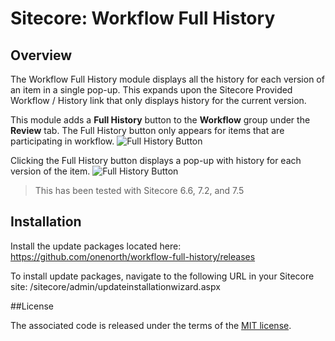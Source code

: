 
# Sitecore: Workflow Full History

## Overview

The Workflow Full History module displays all the history for each version of an item in a single pop-up.  This expands upon the Sitecore Provided Workflow / History link that only displays history for the current version.

This module adds a **Full History** button to the **Workflow** group under the **Review** tab. The Full History button only appears for items that are participating in workflow.
![Full History Button](https://raw.github.com/onenorth/workflow-full-history/master/img/WorkflowChunk.png)

Clicking the Full History button displays a pop-up with history for each version of the item.
![Full History Button](https://raw.github.com/onenorth/workflow-full-history/master/img/FullHistory.png)

> This has been tested with Sitecore 6.6, 7.2, and 7.5

## Installation

Install the update packages located here: https://github.com/onenorth/workflow-full-history/releases

To install update packages, navigate to the following URL in your Sitecore site: /sitecore/admin/updateinstallationwizard.aspx

##License

The associated code is released under the terms of the [MIT license](http://onenorth.mit-license.org).


